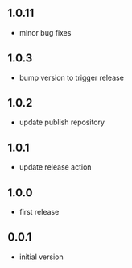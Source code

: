 ## 1.0.11
* minor bug fixes 

## 1.0.3

* bump version to trigger release 

## 1.0.2

* update publish repository

## 1.0.1

* update release action

## 1.0.0

* first release

## 0.0.1

* initial version
